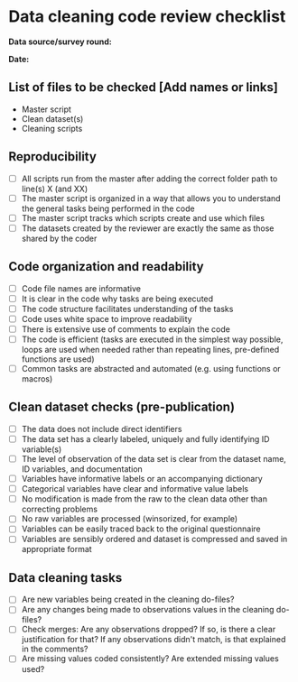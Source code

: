 # Data cleaning code review checklist

**Data source/survey round:**

**Date:**  

## List of files to be checked [Add names or links]
- Master script
- Clean dataset(s)
- Cleaning scripts

## Reproducibility
- [ ] All scripts run from the master after adding the correct folder path to line(s) X (and XX)
- [ ] The master script is organized in a way that allows you to understand the general tasks being performed in the code
- [ ] The master script tracks which scripts create and use which files
- [ ] The datasets created by the reviewer are exactly the same as those shared by the coder

## Code organization and readability
- [ ] Code file names are informative 
- [ ] It is clear in the code why tasks are being executed
- [ ] The code structure facilitates understanding of the tasks
- [ ] Code uses white space to improve readability
- [ ] There is extensive use of comments to explain the code
- [ ] The code is efficient (tasks are executed in the simplest way possible, loops are used when needed rather than repeating lines, pre-defined functions are used)
- [ ] Common tasks are abstracted and automated (e.g. using functions or macros)

## Clean dataset checks (pre-publication)
- [ ] The data does not include direct identifiers
- [ ] The data set has a clearly labeled, uniquely and fully identifying ID variable(s)
- [ ] The level of observation of the data set is clear from the dataset name, ID variables, and documentation
- [ ] Variables have informative labels or an accompanying dictionary
- [ ] Categorical variables have clear and informative value labels
- [ ] No modification is made from the raw to the clean data other than correcting problems 
- [ ] No raw variables are processed (winsorized, for example)  
- [ ] Variables can be easily traced back to the original questionnaire
- [ ] Variables are sensibly ordered and dataset is compressed and saved in appropriate format

## Data cleaning tasks
- [ ] Are new variables being created in the cleaning do-files? 
- [ ] Are any changes being made to observations values in the cleaning do-files? 
- [ ] Check merges: Are any observations dropped? If so, is there a clear justification for that? If any observations didn't match, is that explained in the comments?
- [ ] Are missing values coded consistently? Are extended missing values used?

